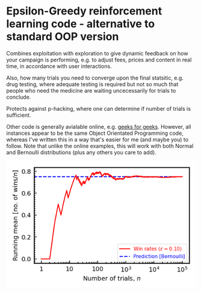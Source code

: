 # Epsilon-Greedy reinforcement learning code - alternative to standard OOP version

Combines exploitation with exploration to give dynamic feedback on how your campaign is performing, e.g. to adjust fees, prices and content in real time, in accordance with user interactions. 

Also, how many trials you need to converge upon the final statsitic, e.g. drug testing, where adequate testing is required but not so much that people who need the medicine are waiting uncecessarily for trials to conclude. 

Protects against p-hacking, where one can determine if number of trials is sufficient.

Other code is generally avialable online, e.g.  [geeks for geeks](https://www.geeksforgeeks.org/epsilon-greedy-algorithm-in-reinforcement-learning/). However, all instances appear to be the same Object Orientated Programming code, whereas I've written this in a way that's easier for me (and maybe you) to follow. Note that unlike the online examples, this will work with both Normal and Bernoulli distributions (plus any others you care to add).

![](https://raw.githubusercontent.com/steviecurran/Epsilon-Greedy/refs/heads/main/epsilon_greedy.png)
